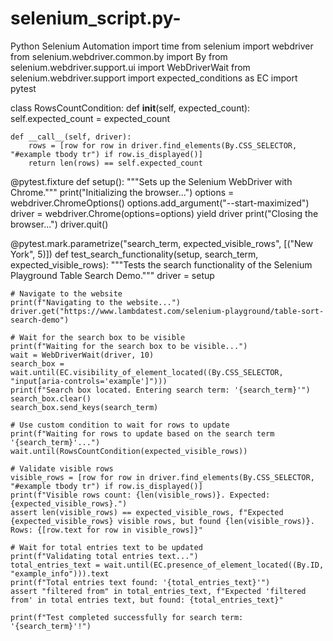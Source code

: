 # selenium_script.py-
Python Selenium Automation 
import time
from selenium import webdriver
from selenium.webdriver.common.by import By
from selenium.webdriver.support.ui import WebDriverWait
from selenium.webdriver.support import expected_conditions as EC
import pytest

class RowsCountCondition:
    def __init__(self, expected_count):
        self.expected_count = expected_count

    def __call__(self, driver):
        rows = [row for row in driver.find_elements(By.CSS_SELECTOR, "#example tbody tr") if row.is_displayed()]
        return len(rows) == self.expected_count

@pytest.fixture
def setup():
    """Sets up the Selenium WebDriver with Chrome."""
    print("Initializing the browser...")
    options = webdriver.ChromeOptions()
    options.add_argument("--start-maximized")
    driver = webdriver.Chrome(options=options)
    yield driver
    print("Closing the browser...")
    driver.quit()

@pytest.mark.parametrize("search_term, expected_visible_rows", [("New York", 5)])
def test_search_functionality(setup, search_term, expected_visible_rows):
    """Tests the search functionality of the Selenium Playground Table Search Demo."""
    driver = setup

    # Navigate to the website
    print(f"Navigating to the website...")
    driver.get("https://www.lambdatest.com/selenium-playground/table-sort-search-demo")

    # Wait for the search box to be visible
    print(f"Waiting for the search box to be visible...")
    wait = WebDriverWait(driver, 10)
    search_box = wait.until(EC.visibility_of_element_located((By.CSS_SELECTOR, "input[aria-controls='example']")))
    print(f"Search box located. Entering search term: '{search_term}'")
    search_box.clear()
    search_box.send_keys(search_term)

    # Use custom condition to wait for rows to update
    print(f"Waiting for rows to update based on the search term '{search_term}'...")
    wait.until(RowsCountCondition(expected_visible_rows))

    # Validate visible rows
    visible_rows = [row for row in driver.find_elements(By.CSS_SELECTOR, "#example tbody tr") if row.is_displayed()]
    print(f"Visible rows count: {len(visible_rows)}. Expected: {expected_visible_rows}.")
    assert len(visible_rows) == expected_visible_rows, f"Expected {expected_visible_rows} visible rows, but found {len(visible_rows)}. Rows: {[row.text for row in visible_rows]}"

    # Wait for total entries text to be updated
    print(f"Validating total entries text...")
    total_entries_text = wait.until(EC.presence_of_element_located((By.ID, "example_info"))).text
    print(f"Total entries text found: '{total_entries_text}'")
    assert "filtered from" in total_entries_text, f"Expected 'filtered from' in total entries text, but found: {total_entries_text}"

    print(f"Test completed successfully for search term: '{search_term}'!")
